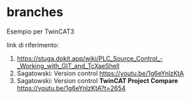 # branches
Esempio per TwinCAT3

link di riferimento:
1. https://stuga.dokit.app/wiki/PLC_Source_Control_-_Working_with_GIT_and_TcXaeShell
2. Sagatowski: Version control https://youtu.be/1g6eYnlzKtA
3. Sagatowski: Version control __TwinCAT Project Compare__ https://youtu.be/1g6eYnlzKtA?t=2654

